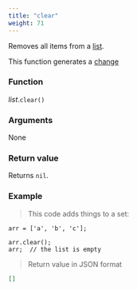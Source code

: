 ```yaml
---
title: "clear"
weight: 71
---
```


Removes all items from a [list](..).

This function generates a [change](../../../overview/changes)

### Function

*list*.`clear()`

### Arguments

None

### Return value

Returns `nil`.

### Example

> This code adds things to a set:

```thingsdb,json_response
arr = ['a', 'b', 'c'];

arr.clear();
arr;  // the list is empty
```

> Return value in JSON format

```json
[]
```
